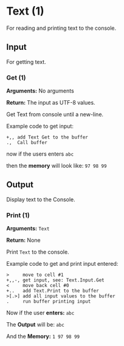 # Text (1)

For reading and printing text to the console. 

## Input

For getting text.

### Get (1)

**Arguments:** No arguments

**Return:** The input as UTF-8 values. 

Get Text from console until a new-line.

Example code to get input:

```BrainFuck
+,, add Text Get to the buffer
.,  Call buffer
```

now if the users enters `abc`

then the **memory** will look like: `97 98 99`

## Output

Display text to the Console.

### Print (1)

**Arguments:** `Text`

**Return:** None

Print `Text` to the console.

Example code to get and print input entered:

```BrainFuck
>     move to cell #1
+,,-, get input, see: Text.Input.Get
<     move back cell #0
+..   add Text.Print to the buffer
>[.>] add all input values to the buffer
.     run buffer printing input
```

Now if the user **enters:** `abc`

The **Output** will be: `abc`

And the **Memory:** `1 97 98 99`
